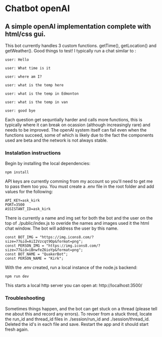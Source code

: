 # Chatbot openAI
## A simple openAI implementation complete with html/css gui.

This bot currently handles 3 custom  functions. getTime(), getLocation() and getWeather(). Good things to test! I typically run a chat similar to :

```
user: Hello

user: What time is it

user: where am I?

user: what is the temp here

user: what is the temp in Edmonton

user: what is the temp in van

user: good bye
```

Each question get sequntially harder and calls more functions, this is typically where it can break on ocassion (although increasingly rare) and needs to be improved. The openAI system itself can fail even when the functions succeed, some of which is likely due to the fact the components used are beta and the network is not always stable.

### Instalation instructions

Begin by installing the local dependencies:
```
npm install
```

API keys are currently comming from my account so you'll need to get me to pass them too you. You must create a .env file in the root folder and add values for the following:
```
API_KEY=ask_kirk
PORT=3500
ASSISTANT_ID=ask_kirk
```

There is currently a name and img set for both the bot and the user on the top of ./public/index.js to overide the names and images used it the html chat window. The bot will address the user by this name.
```
const BOT_IMG = "https://img.icons8.com/?size=77&id=AiI2Vzcqt9Op&format=png";
const PERSON_IMG = "https://img.icons8.com/?size=77&id=iBnwfeZ6ioYp&format=png";
const BOT_NAME = "QuakerBot";
const PERSON_NAME = "Kirk";
```

With the .env created, run a local instance of the node.js backend:
```
npm run dev
```

This starts a local http server you can open at: http://localhost:3500/

### Troubleshooting

Sometimes things happen, and the bot can get stuck on a thread (please tell me about this and record any errors). To revoer from a stuck thred, locate the run_id and thread_id files in ./session/run_id and ./session/thread_id. Deleted the id's in each file and save. Restart the app and it should start fresh again.

